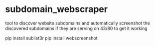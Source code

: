 # subdomain_webscraper
tool to discover website subdomains and automatically screenshot the discovered subdomains if they are serving on 43/80
to get it working

pip install sublist3r
pip install webscreenshot
